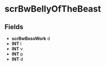 # scrBwBellyOfTheBeast

## Fields
* **scrBwBossWork** d
* **INT** l
* **INT** v
* **INT** p
* **INT** d